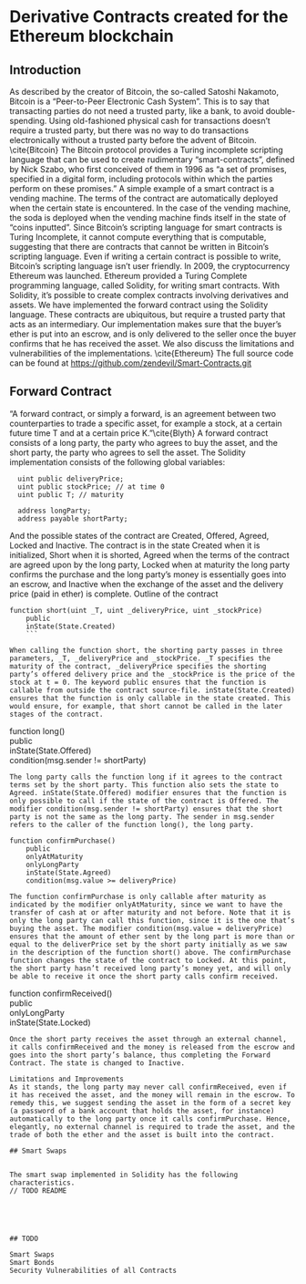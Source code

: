 # Derivative Contracts created for the Ethereum blockchain

## Introduction
As described by the creator of Bitcoin, the so-called Satoshi Nakamoto, Bitcoin is a “Peer-to-Peer Electronic Cash System”. This is to say that transacting parties do not need a trusted party, like a bank, to avoid double-spending. Using old-fashioned physical cash for transactions doesn’t require a trusted party, but there was no way to do transactions electronically without a trusted party before the advent of Bitcoin. \cite{Bitcoin}
The Bitcoin protocol provides a Turing incomplete scripting language that can be used to create rudimentary “smart-contracts”, defined by Nick Szabo, who first conceived of them in 1996 as “a set of promises, specified in a digital form, including protocols within which the parties perform on these promises.” A simple example of a smart contract is a vending machine. The terms of the contract are automatically deployed when the certain state is encountered. In the case of the vending machine, the soda is deployed when the vending machine finds itself in the state of “coins inputted”. Since Bitcoin’s scripting language for smart contracts is Turing Incomplete, it cannot compute everything that is computable, suggesting that there are contracts that cannot be written in Bitcoin’s scripting language. Even if writing a certain contract is possible to write, Bitcoin’s scripting language isn’t user friendly. 
In 2009, the cryptocurrency Ethereum was launched. Ethereum provided a Turing Complete programming language, called Solidity, for writing smart contracts. With Solidity, it’s possible to create complex contracts involving derivatives and assets. We have implemented the forward contract using the Solidity language. These contracts are ubiquitous, but require a trusted party that acts as an intermediary. Our implementation makes sure that the buyer’s ether is put into an escrow, and is only delivered to the seller once the buyer confirms that he has received the asset. We also discuss the limitations and vulnerabilities of the implementations. \cite{Ethereum}
The full source code can be found at https://github.com/zendevil/Smart-Contracts.git


## Forward Contract

“A forward contract, or simply a forward, is an agreement between two counterparties to trade a specific asset, for example a stock, at a certain future time T and at a certain price K.”\cite{Blyth} A forward contract consists of a long party, the party who agrees to buy the asset, and the short party, the party who agrees to sell the asset. The Solidity implementation consists of the following global variables: 

```   	   	     
  uint public deliveryPrice;                                                                                                                                                                                                                  
  uint public stockPrice; // at time 0                                                                                                                                                                                                        
  uint public T; // maturity                                                                                                                                                                                                                  
                                                                                                                                                                                                                                              
  address longParty;                                                                                                                                                                                                                          
  address payable shortParty;        

```
And the possible states of the contract are Created, Offered, Agreed, Locked and Inactive. The contract is in the state Created when it is initialized, Short when it is shorted, Agreed when the terms of the contract are agreed upon by the long party, Locked when at maturity the long party confirms the purchase and the long party’s money is essentially goes into an escrow, and Inactive when the exchange of the asset and the delivery price (paid in ether) is complete. 
Outline of the contract

```	       
function short(uint _T, uint _deliveryPrice, uint _stockPrice)                                                                                                                                                                              
    public                                                                                                                                                                                                                                                                                                                                                                                                                                                                   
    inState(State.Created)
	```

When calling the function short, the shorting party passes in three parameters, _T, _deliveryPrice and _stockPrice. _T specifies the maturity of the contract, _deliveryPrice specifies the shorting party’s offered delivery price and the _stockPrice is the price of the stock at t = 0. The keyword public ensures that the function is callable from outside the contract source-file. inState(State.Created) ensures that the function is only callable in the state created. This would ensure, for example, that short cannot be called in the later stages of the contract.

```
  function long()                                                                                                                                                                                                                             
    public                                                                                                                                                                                                                                                                                                                                                                                                                                                                      
    inState(State.Offered)                                                                                                                                                                                                                    
    condition(msg.sender != shortParty) 

```
The long party calls the function long if it agrees to the contract terms set by the short party. This function also sets the state to Agreed. inState(State.Offered) modifier ensures that the function is only possible to call if the state of the contract is Offered. The modifier condition(msg.sender != shortParty) ensures that the short party is not the same as the long party. The sender in msg.sender refers to the caller of the function long(), the long party. 

function confirmPurchase()                                                                                                                                                                                                                  
    public                                                                                                                                                                                                                                    
    onlyAtMaturity                                                                                                                                                                                                                            
    onlyLongParty 
    inState(State.Agreed)                                                                                                                                                                                                          
    condition(msg.value >= deliveryPrice)        

The function confirmPurchase is only callable after maturity as indicated by the modifier onlyAtMaturity, since we want to have the transfer of cash at or after maturity and not before. Note that it is only the long party can call this function, since it is the one that’s buying the asset. The modifier condition(msg.value = deliveryPrice) ensures that the amount of ether sent by the long part is more than or equal to the deliverPrice set by the short party initially as we saw in the description of the function short() above. The confirmPurchase function changes the state of the contract to Locked. At this point, the short party hasn’t received long party’s money yet, and will only be able to receive it once the short party calls confirm received. 

```
  function confirmReceived()                                                                                                                                                                                                                  
    public                                                                                                                                                                                                                                    
    onlyLongParty                                                                                                                                                                                                                             
    inState(State.Locked)      

```
Once the short party receives the asset through an external channel, it calls confirmReceived and the money is released from the escrow and goes into the short party’s balance, thus completing the Forward Contract. The state is changed to Inactive.

Limitations and Improvements
As it stands, the long party may never call confirmReceived, even if it has received the asset, and the money will remain in the escrow. To remedy this, we suggest sending the asset in the form of a secret key (a password of a bank account that holds the asset, for instance) automatically to the long party once it calls confirmPurchase. Hence, elegantly, no external channel is required to trade the asset, and the trade of both the ether and the asset is built into the contract. 

## Smart Swaps


The smart swap implemented in Solidity has the following characteristics. 
// TODO README





## TODO

Smart Swaps
Smart Bonds
Security Vulnerabilities of all Contracts 

